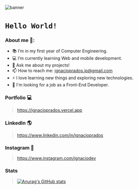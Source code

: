 ![banner](https://raw.githubusercontent.com/IgnacioPrados/IgnacioPrados/main/giphy%20(1).gif)
# `Hello World!`
<!-- **IgnacioPrados/Ignacio-Prados** is a ✨ _special_ ✨ repository because its `README.md` (this file) appears on your GitHub profile. -->

### About me 🧠:

- 📚 I’m in my first year of Computer Engineering.
- 💻 I’m currently learning Web and mobile development.
- 💬 Ask me about my projects!
- 📫 How to reach me: ignacioprados.ip@gmail.com
- ⚡ I love learning new things and exploring new technologies.
- 🚩 I'm looking for a job as a Front-End Developer.

###  Portfolio 💻
> https://ignacioprados.vercel.app

###  LinkedIn 🌎
> https://www.linkedin.com/in/ignacioprados

###  Instagram 📸
> https://www.instagram.com/ignaciodev


###  Stats
>[![Anurag's GitHub stats](https://github-readme-stats.vercel.app/api?username=IgnacioPrados)](https://github.com/anuraghazra/github-readme-stats)

